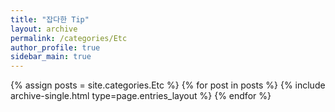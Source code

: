```yaml
---
title: "잡다한 Tip"
layout: archive
permalink: /categories/Etc
author_profile: true
sidebar_main: true
---
```



{% assign posts = site.categories.Etc %}
{% for post in posts %} {% include archive-single.html type=page.entries_layout %} {% endfor %}
